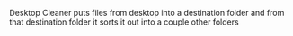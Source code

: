Desktop Cleaner 
puts files from desktop into a destination folder
and from that destination folder it sorts it out into a couple other folders

